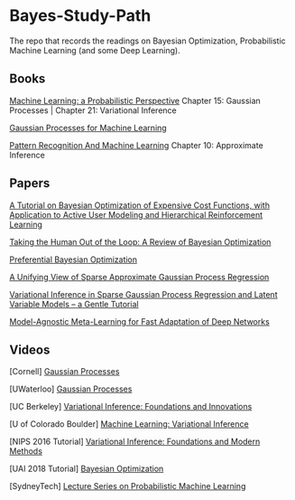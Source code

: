 # Bayes-Study-Path
The repo that records the readings on Bayesian Optimization, Probabilistic Machine Learning (and some Deep Learning).

Books
------
[Machine Learning: a Probabilistic Perspective](https://doc.lagout.org/science/Artificial%20Intelligence/Machine%20learning/Machine%20Learning_%20A%20Probabilistic%20Perspective%20%5BMurphy%202012-08-24%5D.pdf)
Chapter 15: Gaussian Processes | Chapter 21: Variational Inference

[Gaussian Processes for Machine Learning](http://www.gaussianprocess.org/gpml/chapters/RW.pdf)

[Pattern Recognition And Machine Learning](http://users.isr.ist.utl.pt/~wurmd/Livros/school/Bishop%20-%20Pattern%20Recognition%20And%20Machine%20Learning%20-%20Springer%20%202006.pdf) Chapter 10: Approximate Inference

Papers
------
[A Tutorial on Bayesian Optimization of Expensive Cost Functions, with Application to Active User Modeling and Hierarchical Reinforcement Learning](https://arxiv.org/abs/1012.2599)

[Taking the Human Out of the Loop: A Review of Bayesian Optimization](https://www.cs.ox.ac.uk/people/nando.defreitas/publications/BayesOptLoop.pdf)

[Preferential Bayesian Optimization](https://arxiv.org/abs/1704.03651)

[A Unifying View of Sparse Approximate Gaussian Process Regression](http://www.jmlr.org/papers/volume6/quinonero-candela05a/quinonero-candela05a.pdf)

[Variational Inference in Sparse Gaussian Process Regression and Latent Variable Models – a Gentle Tutorial](https://arxiv.org/pdf/1402.1412.pdf)

[Model-Agnostic Meta-Learning for Fast Adaptation of Deep Networks](https://arxiv.org/pdf/1703.03400.pdf)



Videos
------
[Cornell] [Gaussian Processes](https://www.youtube.com/watch?v=R-NUdqxKjos&list=PLRXGM_PwOq1kt2ADMaPuElV4Qid-sKycz&index=11&t=164s)

[UWaterloo] [Gaussian Processes](https://www.youtube.com/watch?v=exqpaqaPG2M&list=PLRXGM_PwOq1kt2ADMaPuElV4Qid-sKycz&index=10&t=0s)

[UC Berkeley] [Variational Inference: Foundations and Innovations](https://www.youtube.com/watch?v=Dv86zdWjJKQ&list=PLRXGM_PwOq1kt2ADMaPuElV4Qid-sKycz&index=5)

[U of Colorado Boulder] [Machine Learning: Variational Inference](https://www.youtube.com/watch?v=2pEkWk-LHmU&list=PLRXGM_PwOq1kt2ADMaPuElV4Qid-sKycz&index=7)

[NIPS 2016 Tutorial] [Variational Inference: Foundations and Modern Methods](https://www.youtube.com/watch?v=ogdv_6dbvVQ&list=PLRXGM_PwOq1kt2ADMaPuElV4Qid-sKycz&index=6)

[UAI 2018 Tutorial] [Bayesian Optimization](https://www.youtube.com/watch?v=C5nqEHpdyoE&list=PLRXGM_PwOq1kt2ADMaPuElV4Qid-sKycz&index=1)

[SydneyTech] [Lecture Series on Probabilistic Machine Learning](https://space.bilibili.com/327617676/video)

